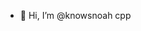 - 👋 Hi, I’m @knowsnoah  cpp
<!---
knowsnoah/knowsnoah is a ✨ special ✨ repository because its `README.md` (this file) appears on your GitHub profile.
You can click the Preview link to take a look at your changes.
--->
